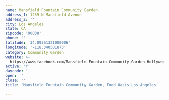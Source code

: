 ```yaml
---
name: Mansfield Fountain Community Garden
address_1: 1259 N Mansfield Avenue
address_2: ''
city: Los Angeles
state: CA
zipcode: '90038'
phone: ''
latitude: '34.09361321000006'
longitude: '-118.340501873'
category: Community Garden
website: >-
  https://www.facebook.com/Mansfield-Fountain-Community-Garden-Hollywood-CA-1062186980476336/
active: 'Y'
daycode: ''
open: ''
close: ''
title: 'Mansfield Fountain Community Garden, Food Oasis Los Angeles'

---
```

